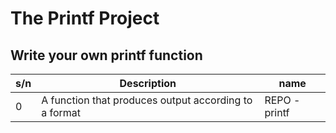 # The Printf Project

## Write your own printf function

| s/n | Description                                           | name          |
| --- | ----------------------------------------------------- | ------------- |
| 0   | A function that produces output according to a format | REPO - printf |
